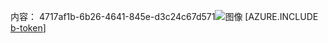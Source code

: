 内容： 4717af1b-6b26-4641-845e-d3c24c67d571![图像](2f51dd98-18e5-4664-b69d-c14e914bc3d8.png)
[AZURE.INCLUDE [b-token](test---7db25ac7-22f5-4f51-b3dd-797a9d21cfe7.md)]

